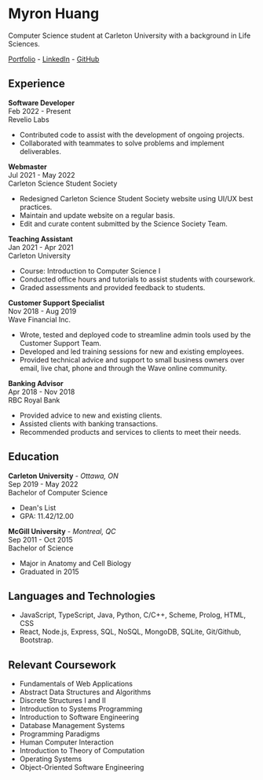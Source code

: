 # Myron Huang

Computer Science student at Carleton University with a background in Life Sciences.

[Portfolio](https://myronhuang.github.io/portfolio/) - [LinkedIn](https://www.linkedin.com/in/myronhuang) - [GitHub](https://github.com/myronhuang)

## Experience

**Software Developer**\
Feb 2022 - Present\
Revelio Labs
- Contributed code to assist with the development of ongoing projects.
- Collaborated with teammates to solve problems and implement deliverables.

**Webmaster** \
Jul 2021 - May 2022\
Carleton Science Student Society
- Redesigned Carleton Science Student Society website using UI/UX best practices.
- Maintain and update website on a regular basis.
- Edit and curate content submitted by the Science Society Team.

**Teaching Assistant**\
Jan 2021 - Apr 2021\
Carleton University
- Course: Introduction to Computer Science I
- Conducted office hours and tutorials to assist students with coursework.
- Graded assessments and provided feedback to students.

**Customer Support Specialist**\
Nov 2018 - Aug 2019\
Wave Financial Inc.
- Wrote, tested and deployed code to streamline admin tools used by the Customer Support Team.
- Developed and led training sessions for new and existing employees.
- Provided technical advice and support to small business owners over email, live chat, phone and through the Wave online community.

**Banking Advisor**\
Apr 2018 - Nov 2018\
RBC Royal Bank
- Provided advice to new and existing clients.
- Assisted clients with banking transactions.
- Recommended products and services to clients to meet their needs.

## Education
**Carleton University** - _Ottawa, ON_\
Sep 2019 - May 2022\
Bachelor of Computer Science
- Dean's List
- GPA: 11.42/12.00

**McGill University** - _Montreal, QC_\
Sep 2011 - Oct 2015\
Bachelor of Science
- Major in Anatomy and Cell Biology
- Graduated in 2015

## Languages and Technologies
- JavaScript, TypeScript, Java, Python, C/C++, Scheme, Prolog, HTML, CSS
- React, Node.js, Express, SQL, NoSQL, MongoDB, SQLite, Git/Github, Bootstrap. 

## Relevant Coursework
- Fundamentals of Web Applications
- Abstract Data Structures and Algorithms
- Discrete Structures I and II
- Introduction to Systems Programming
- Introduction to Software Engineering
- Database Management Systems
- Programming Paradigms
- Human Computer Interaction
- Introduction to Theory of Computation
- Operating Systems
- Object-Oriented Software Engineering

